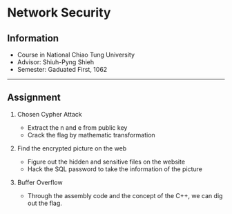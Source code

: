 # Network Security

## Information
* Course in National Chiao Tung University
* Advisor: Shiuh-Pyng Shieh
* Semester: Gaduated First, 1062
---

## Assignment

1. Chosen Cypher Attack
    * Extract the n and e from public key 
    * Crack the flag by mathematic transformation

2. Find the encrypted picture on the web
    * Figure out the hidden and sensitive files on the website
    * Hack the SQL password to take the information of the picture
3. Buffer Overflow
    * Through the assembly code and the concept of the C++, we can dig out the flag.
    